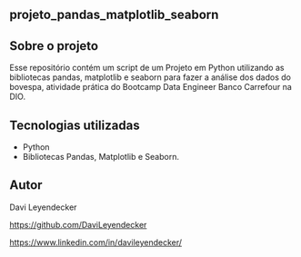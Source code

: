 ## projeto_pandas_matplotlib_seaborn

## Sobre o projeto
Esse repositório contém um script de um Projeto em Python utilizando as bibliotecas pandas, matplotlib e seaborn para fazer a análise dos dados do bovespa, atividade prática do Bootcamp Data Engineer Banco Carrefour na DIO.


## Tecnologias utilizadas
* Python
* Bibliotecas Pandas, Matplotlib e Seaborn.

## Autor
Davi Leyendecker

https://github.com/DaviLeyendecker

https://www.linkedin.com/in/davileyendecker/
